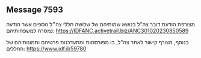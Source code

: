 ## Message 7593

מצורפת הודעת דובר צה"ל בנושא שמותיהם של שלושה חללי צה״ל נוספים אשר הודעה נמסרה למשפחותיהם:
https://IDFANC.activetrail.biz/ANC301020230850589

בנוסף, מצורף קישור לאתר צה"ל, בו מפורסמות ומתעדכנות פרטיהם ותמונותיהם של החללים: https://www.idf.il/59780

